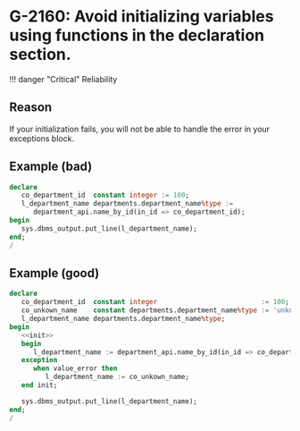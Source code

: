 # G-2160: Avoid initializing variables using functions in the declaration section.

!!! danger "Critical"
    Reliability

## Reason

If your initialization fails, you will not be able to handle the error in your exceptions block.

## Example (bad)

``` sql hl_lines="3 4"
declare
   co_department_id  constant integer := 100;
   l_department_name departments.department_name%type :=
      department_api.name_by_id(in_id => co_department_id);
begin
   sys.dbms_output.put_line(l_department_name);
end;
/
```

## Example (good)

``` sql hl_lines="8"
declare
   co_department_id  constant integer                          := 100;
   co_unkown_name    constant departments.department_name%type := 'unknown';
   l_department_name departments.department_name%type;
begin
   <<init>>
   begin
      l_department_name := department_api.name_by_id(in_id => co_department_id);
   exception
      when value_error then
         l_department_name := co_unkown_name;
   end init;

   sys.dbms_output.put_line(l_department_name);
end;
/
```